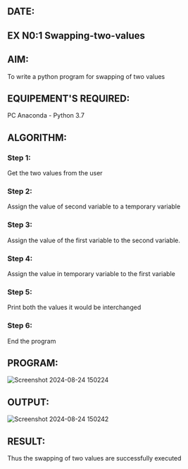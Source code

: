 ## DATE:
## EX N0:1 Swapping-two-values
## AIM:
To write a python program for swapping of two values
## EQUIPEMENT'S REQUIRED: 
PC
Anaconda - Python 3.7
## ALGORITHM: 
### Step 1:
Get the two values from the user
### Step 2: 
Assign the value of second variable to a temporary variable 
### Step 3: 
Assign the value of the first variable to the second variable.
### Step 4:  
Assign the value in temporary variable to the first variable
### Step 5: 
Print both the values it would be interchanged
### Step 6: 
End the program
## PROGRAM:
![Screenshot 2024-08-24 150224](https://github.com/user-attachments/assets/1c0a719e-8350-44df-ac43-86449c6e925f)
## OUTPUT:
![Screenshot 2024-08-24 150242](https://github.com/user-attachments/assets/a97ffd9e-166c-479f-af84-fc0f53285c4d)
## RESULT:
Thus the swapping of two values are successfully executed



